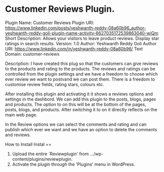 # Customer Reviews Plugin. 
  Plugin Name: Customer Reviews
  Plugin URI: https://www.linkedin.com/posts/yeshwanth-reddy-08a60b96_author-yeshwanth-reddy-goli-plugin-name-activity-6627035172539863040-wiQm
  Short Description: Allows your visitors to leave product reviews. Display star ratings in search results.
  Version: 1.0
  Author: Yeshwanth Reddy Goli
  Author URI: https://www.linkedin.com/in/yeshwanth-reddy-08a60b96/
  Text Domain: customer-reviews

  Description:
  I have created this plug so that the customers can give reviews to the products and rating to the products. The reviews and ratings can be
  controlled from the plugin settings and we have a freedom to choose which ever review we want to postvand we can post them. There is a 
  freedom to customise review fields, rating stars, colours etc. 
  
  After installing this plugin and activating it it shows a reviews options and settings in the dashbord. We can add this plugin to the posts, blogs, pages
  and products. The option to on this will be at the bottom of the pages, posts, blogs, and products. After switching it to on it directly reflects on the 
  main web page. 

  In the Review options we can select the comments and rating and can publish which ever we want and we have an option to delete the comments and reviews.

  How to Install Instal ==
1. Upload the entire `Reviewplugin'  from .../wp-content/plugins/reviewplugin.
1. Activate the plugin through the 'Plugins' menu in WordPress.
